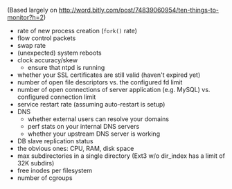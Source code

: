 (Based largely on http://word.bitly.com/post/74839060954/ten-things-to-monitor?h=2)

* rate of new process creation (`fork()` rate)
* flow control packets
* swap rate
* (unexpected) system reboots
* clock accuracy/skew
  * ensure that ntpd is running
* whether your SSL certificates are still valid (haven't expired yet)
* number of open file descriptors vs. the configured fd limit
* number of open connections of server application (e.g. MySQL) vs. configured connection limit
* service restart rate (assuming auto-restart is setup)
* DNS
  * whether external users can resolve your domains
  * perf stats on your internal DNS servers
  * whether your upstream DNS server is working
* DB slave replication status
* the obvious ones: CPU, RAM, disk space
* max subdirectories in a single directory (Ext3 w/o dir_index has a limit of 32K subdirs)
* free inodes per filesystem
* number of cgroups
